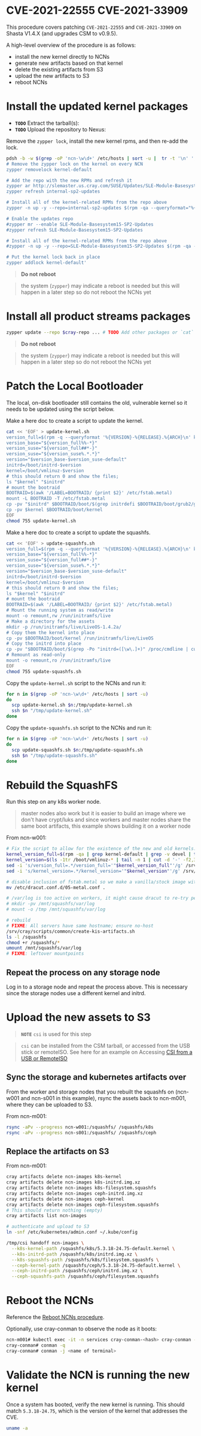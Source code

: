 # CVE-2021-22555 CVE-2021-33909

This procedure covers patching `CVE-2021-22555` and `CVE-2021-33909` on Shasta V1.4.X (and upgrades CSM to v0.9.5).

A high-level overview of the procedure is as follows:

- install the new kernel directly to NCNs
- generate new artifacts based on that kernel
- delete the existing artifacts from S3
- upload the new artifacts to S3
- reboot NCNs

# Install the updated kernel packages

- **`TODO`** Extract the tarball(s):
- **`TODO`** Upload the repository to Nexus:

Remove the `zypper lock`, install the new kernel rpms, and then re-add the lock.

```bash
pdsh -b -w $(grep -oP 'ncn-\w\d+' /etc/hosts | sort -u |  tr -t '\n' ',') '
# Remove the zypper lock on the kernel on every NCN
zypper removelock kernel-default

# Add the repo with the new RPMs and refresh it
zypper ar http://slemaster.us.cray.com/SUSE/Updates/SLE-Module-Basesystem/15-SP2/x86_64/update/ internal-sp2-updates
zypper refresh internal-sp2-updates

# Install all of the kernel-related RPMs from the repo above
zypper -n up -y --repo=internal-sp2-updates $(rpm -qa --queryformat="%{NAME}\n" | grep kernel)

# Enable the updates repo
#zypper mr --enable SLE-Module-Basesystem15-SP2-Updates
#zypper refresh SLE-Module-Basesystem15-SP2-Updates

# Install all of the kernel-related RPMs from the repo above
#zypper -n up -y --repo=SLE-Module-Basesystem15-SP2-Updates $(rpm -qa --queryformat="%{NAME}\n" | grep kernel)

# Put the kernel lock back in place
zypper addlock kernel-default'
```
> **Do not reboot**

> the system (`zypper`) may indicate a reboot is needed but this will happen in a later step so do not reboot the NCNs yet

# Install all product streams packages

```bash
zypper update --repo $cray-repo ... # TODO Add other packages or `cat` a list
```

> **Do not reboot**

> the system (`zypper`) may indicate a reboot is needed but this will happen in a later step so do not reboot the NCNs yet

# Patch the Local Bootloader

The local, on-disk bootloader still contains the old, vulnerable kernel so it needs to be updated using the script below.

Make a here doc to create a script to update the kernel.

```bash
cat << 'EOF' > update-kernel.sh
version_full=$(rpm -q --queryformat '%{VERSION}-%{RELEASE}.%{ARCH}\n' kernel-default | tail -n 1)
version_base="${version_full%%-*}"
version_suse="${version_full##*-}"
version_suse="${version_suse%.*.*}"
version="$version_base-$version_suse-default"
initrd=/boot/initrd-$version
kernel=/boot/vmlinuz-$version
# this should return 0 and show the files;
ls "$kernel" "$initrd"
# mount the bootraid
BOOTRAID=$(awk '/LABEL=BOOTRAID/ {print $2}' /etc/fstab.metal)
mount -L BOOTRAID -T /etc/fstab.metal
cp -pv "$initrd" $BOOTRAID/boot/$(grep initrdefi $BOOTRAID/boot/grub2/grub.cfg | awk '{print $2}' | awk -F'/' '{print $NF}')
cp -pv $kernel $BOOTRAID/boot/kernel
EOF
chmod 755 update-kernel.sh
```

Make a here doc to create a script to update the squashfs.

```bash
cat << 'EOF' > update-squashfs.sh
version_full=$(rpm -q --queryformat '%{VERSION}-%{RELEASE}.%{ARCH}\n' kernel-default | tail -n 1)
version_base="${version_full%%-*}"
version_suse="${version_full##*-}"
version_suse="${version_suse%.*.*}"
version="$version_base-$version_suse-default"
initrd=/boot/initrd-$version
kernel=/boot/vmlinuz-$version
# this should return 0 and show the files;
ls "$kernel" "$initrd"
# mount the bootraid
BOOTRAID=$(awk '/LABEL=BOOTRAID/ {print $2}' /etc/fstab.metal)
# Mount the running system as read/write
mount -o remount,rw /run/initramfs/live
# Make a directory for the assets
mkdir -p /run/initramfs/live/LiveOS-1.4.2a/
# Copy them the kernel into place
cp -pv $BOOTRAID/boot/kernel /run/initramfs/live/LiveOS
# Copy the initrd into place
cp -pv "$BOOTRAID/boot/$(grep -Po "initrd=([\w\.]+)" /proc/cmdline | cut -d "=" -f2)" /run/initramfs/live/LiveOS/
# Remount as read-only
mount -o remount,ro /run/initramfs/live
EOF
chmod 755 update-squashfs.sh
```

Copy the `update-kernel.sh` script to the NCNs and run it:

```bash
for n in $(grep -oP 'ncn-\w\d+' /etc/hosts | sort -u)
do
  scp update-kernel.sh $n:/tmp/update-kernel.sh
  ssh $n "/tmp/update-kernel.sh"
done
```

Copy the `update-squashfs.sh` script to the NCNs and run it:

```bash
for n in $(grep -oP 'ncn-\w\d+' /etc/hosts | sort -u)
do
  scp update-squashfs.sh $n:/tmp/update-squashfs.sh
  ssh $n "/tmp/update-squashfs.sh"
done
```

# Rebuild the SquashFS

Run this step on any k8s worker node.

> master nodes also work but it is easier to build an image where we don't have crypt/luks and since workers and master nodes share the same boot artifacts, this example shows building it on a worker node

From ncn-w001:

```bash
# Fix the script to allow for the existence of the new and old kernels.
kernel_version_full=$(rpm -qa | grep kernel-default | grep -v devel | tail -n 1 | cut -f3- -d'-')
kernel_version=$(ls -1tr /boot/vmlinuz-* | tail -n 1 | cut -d '-' -f2,3,4)
sed -i 's/version_full=.*/version_full='"$kernel_version_full"'/g' /srv/cray/scripts/common/create-kis-artifacts.sh
sed -i 's/kernel_version=.*/kernel_version='"$kernel_version"'/g' /srv/cray/scripts/common/create-kis-artifacts.sh

# disable inclusion of fstab.metal so we make a vanilla/stock image without partition concessions.
mv /etc/dracut.conf.d/05-metal.conf .

# /var/log is too active on workers, it might cause dracut to re-try perpetually if it changes size.
# mkdir -pv /mnt/squashfs/var/log
# mount -o /tmp /mnt/squashfs/var/log  

# rebuild
# FIXME: All servers have same hostname; ensure no-host
/srv/cray/scripts/common/create-kis-artifacts.sh
ls -l /squashfs
chmod +r /squashfs/*               
umount /mnt/squashfs/var/log
# FIXME: leftover mountpoints
```

## Repeat the process on any storage node

Log in to a storage node and repeat the process above.  This is necessary since the storage nodes use a different kernel and initrd.

# Upload the new assets to S3

> **`NOTE`** `csi` is used for this step

> `csi` can be installed from the CSM tarball, or accessed from the USB stick or remoteISO. See here for an example on Accessing [CSI from a USB or RemoteISO](../../../../007-CSM-INSTALL-REBOOT.md#accessing-csi-from-a-usb-or-remoteiso)

## Sync the storage and kubernetes artifacts over

From the worker and storage nodes that you rebuilt the squashfs on (ncn-w001 and ncn-s001 in this example), rsync the assets back to ncn-m001, where they can be uploaded to S3.

From ncn-m001:

```bash
rsync -aPv --progress ncn-w001:/squashfs/ /squashfs/k8s
rsync -aPv --progress ncn-s001:/squashfs/ /squashfs/ceph
```

## Replace the artifacts on S3

From ncn-m001:

```bash
cray artifacts delete ncn-images k8s-kernel
cray artifacts delete ncn-images k8s-initrd.img.xz
cray artifacts delete ncn-images k8s-filesystem.squashfs
cray artifacts delete ncn-images ceph-initrd.img.xz
cray artifacts delete ncn-images ceph-kernel
cray artifacts delete ncn-images ceph-filesystem.squashfs
# This should return nothing (empty)
cray artifacts list ncn-images

# authenticate and upload to S3  
ln -snf /etc/kubernetes/admin.conf ~/.kube/config

/tmp/csi handoff ncn-images \
  --k8s-kernel-path /squashfs/k8s/5.3.18-24.75-default.kernel \
  --k8s-initrd-path /squashfs/k8s/initrd.img.xz \
  --k8s-squashfs-path /squashfs/k8s/filesystem.squashfs \
  --ceph-kernel-path /squashfs/ceph/5.3.18-24.75-default.kernel \
  --ceph-initrd-path /squashfs/ceph/initrd.img.xz \
  --ceph-squashfs-path /squashfs/ceph/filesystem.squashfs
```

# Reboot the NCNs

Reference the [Reboot NCNs procedure](../operations/node_management/Reboot_NCNs.md).

Optionally, use cray-conman to observe the node as it boots:

```bash
ncn-m001# kubectl exec -it -n services cray-conman-<hash> cray-conman -- /bin/bash
cray-conman# conman -q
cray-conman# conman -j <name of terminal>
```

# Validate the NCN is running the new kernel

Once a system has booted, verify the new kernel is running.  This should match `5.3.18-24.75`, which is the version of the kernel that addresses the CVE.

```bash
uname -a
```
